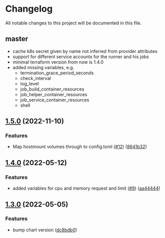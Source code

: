 # Changelog

All notable changes to this project will be documented in this file.

## master

- cache k8s secret given by name not inferred from provider attributes
- support for different service accounts for the runner and his jobs
- minimal terraform version from now is 1.4.0
- added missing variables, e.g.
    - termination_grace_period_seconds
    - check_interval
    - log_level
    - job_build_container_resources
    - job_helper_container_resources
    - job_service_container_resources
    - shell

## [1.5.0](https://github.com/DeimosCloud/terraform-kubernetes-gitlab-runner/compare/v1.4.0...v1.5.0) (2022-11-10)

### Features

* Map hostmount volumes through to
  config.toml ([#12](https://github.com/DeimosCloud/terraform-kubernetes-gitlab-runner/issues/12)) ([8641b32](https://github.com/DeimosCloud/terraform-kubernetes-gitlab-runner/commit/8641b32a8281ed157f8ef9cfdcaf9936944ef869))

## [1.4.0](https://github.com/DeimosCloud/terraform-kubernetes-gitlab-runner/compare/v1.3.0...v1.4.0) (2022-05-12)

### Features

* added variables for cpu and memory request and
  limit ([#9](https://github.com/DeimosCloud/terraform-kubernetes-gitlab-runner/issues/9)) ([aa44444](https://github.com/DeimosCloud/terraform-kubernetes-gitlab-runner/commit/aa44444fe396f40f8c8fe210dd2f08b2454a001b))

## [1.3.0](https://github.com/DeimosCloud/terraform-kubernetes-gitlab-runner/compare/v1.2.0...v1.3.0) (2022-05-05)

### Features

* bump chart
  version ([dc8bdb0](https://github.com/DeimosCloud/terraform-kubernetes-gitlab-runner/commit/dc8bdb02fa9c772c12231b3c9e57fd3c664168ce))
